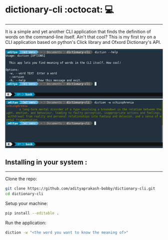 # dictionary-cli :octocat: :computer:
***
It is a simple and yet another CLI application that finds the definition of words on the command-line itself. Ain't that cool? This is my first try on a CLI application based on python's Click library and Ofxord Dictionary's API.

![help text](https://raw.githubusercontent.com/adityaprakash-bobby/dictionary-cli/master/images/20181012_014655.png "start up")
![example](https://raw.githubusercontent.com/adityaprakash-bobby/dictionary-cli/master/images/20181012_014756.png "example")


## Installing in your system : 
---

Clone the repo: 
```bash
git clone https://github.com/adityaprakash-bobby/dictionary-cli.git
cd dictionary-cli
```
Setup your machine:
```bash
pip install --editable .
```
Run the application:
```bash
diction -w "<the word you want to know the meaning of>"
```
